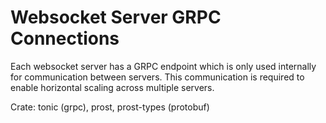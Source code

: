 # Websocket Server GRPC Connections

Each websocket server has a GRPC endpoint which is only used internally for communication between servers. This 
communication is required to enable horizontal scaling across multiple servers.

Crate: tonic (grpc), prost, prost-types (protobuf)
